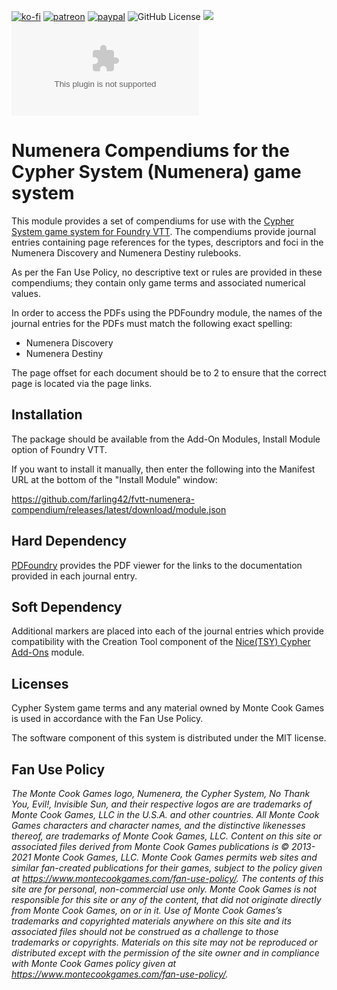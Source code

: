 [![ko-fi](https://img.shields.io/badge/Ko--Fi-farling-success)](https://ko-fi.com/farling)
[![patreon](https://img.shields.io/badge/Patreon-amusingtime-success)](https://patreon.com/amusingtime)
[![paypal](https://img.shields.io/badge/Paypal-farling-success)](https://paypal.me/farling)
![GitHub License](https://img.shields.io/github/license/farling42/fvtt-numenera-compendium)
![](https://img.shields.io/badge/Foundry-v9-informational)
![Latest Release Download Count](https://img.shields.io/github/downloads/farling42/fvtt-numenera-compendium/latest/module.zip)

# Numenera Compendiums for the Cypher System (Numenera) game system

This module provides a set of compendiums for use with the [Cypher System game system for Foundry VTT](https://foundryvtt.com/packages/cyphersystem/). The compendiums provide journal entries containing page references for the types, descriptors and foci in the Numenera Discovery and Numenera Destiny rulebooks.

As per the Fan Use Policy, no descriptive text or rules are provided in these compendiums; they contain only game terms and associated numerical values.

In order to access the PDFs using the PDFoundry module, the names of the journal entries for the PDFs must match the following exact spelling:
- Numenera Discovery
- Numenera Destiny

The page offset for each document should be to 2 to ensure that the correct page is located via the page links.

## Installation

The package should be available from the Add-On Modules, Install Module option of Foundry VTT.

If you want to install it manually, then enter the following into the Manifest URL at the bottom of the "Install Module" window:

https://github.com/farling42/fvtt-numenera-compendium/releases/latest/download/module.json

## Hard Dependency

[PDFoundry](https://foundryvtt.com/packages/pdfoundry/) provides the PDF viewer for the links to the documentation provided in each journal entry.

## Soft Dependency

Additional markers are placed into each of the journal entries which provide compatibility with the Creation Tool component of the [Nice(TSY) Cypher Add-Ons](https://github.com/NiceTSY/nice-cypher-add-ons) module.

## Licenses

Cypher System game terms and any material owned by Monte Cook Games is used in accordance with the Fan Use Policy.

The software component of this system is distributed under the MIT license.

## Fan Use Policy

*The Monte Cook Games logo, Numenera, the Cypher System, No Thank You, Evil!, Invisible Sun, and their respective logos are are trademarks of Monte Cook Games, LLC in the U.S.A. and other countries. All Monte Cook Games characters and character names, and the distinctive likenesses thereof, are trademarks of Monte Cook Games, LLC. Content on this site or associated files derived from Monte Cook Games publications is © 2013-2021 Monte Cook Games, LLC. Monte Cook Games permits web sites and similar fan-created publications for their games, subject to the policy given at https://www.montecookgames.com/fan-use-policy/. The contents of this site are for personal, non-commercial use only. Monte Cook Games is not responsible for this site or any of the content, that did not originate directly from Monte Cook Games, on or in it. Use of Monte Cook Games’s trademarks and copyrighted materials anywhere on this site and its associated files should not be construed as a challenge to those trademarks or copyrights. Materials on this site may not be reproduced or distributed except with the permission of the site owner and in compliance with Monte Cook Games policy given at https://www.montecookgames.com/fan-use-policy/.*
